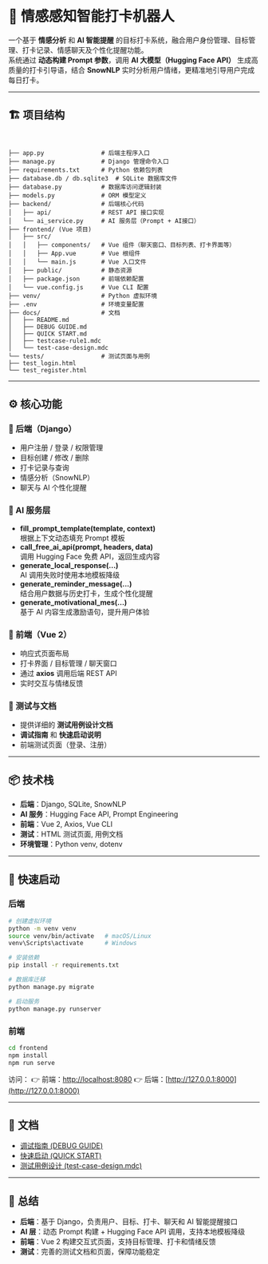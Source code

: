 # 🎯 情感感知智能打卡机器人

一个基于 **情感分析** 和 **AI 智能提醒** 的目标打卡系统，融合用户身份管理、目标管理、打卡记录、情感聊天及个性化提醒功能。  
系统通过 **动态构建 Prompt 参数**，调用 **AI 大模型（Hugging Face API）** 生成高质量的打卡引导语，结合 **SnowNLP** 实时分析用户情绪，更精准地引导用户完成每日打卡。

---

## 🏗️ 项目结构

```


├── app.py                # 后端主程序入口
├── manage.py             # Django 管理命令入口
├── requirements.txt      # Python 依赖包列表
├── database.db / db.sqlite3  # SQLite 数据库文件
├── database.py           # 数据库访问逻辑封装
├── models.py             # ORM 模型定义
├── backend/              # 后端核心代码
│   ├── api/              # REST API 接口实现
│   └── ai_service.py     # AI 服务层（Prompt + AI接口）
├── frontend/ (Vue 项目)
│   ├── src/
│   │   ├── components/   # Vue 组件（聊天窗口、目标列表、打卡界面等）
│   │   ├── App.vue       # Vue 根组件
│   │   └── main.js       # Vue 入口文件
│   ├── public/           # 静态资源
│   ├── package.json      # 前端依赖配置
│   └── vue.config.js     # Vue CLI 配置
├── venv/                 # Python 虚拟环境
├── .env                  # 环境变量配置
├── docs/                 # 文档
│   ├── README.md
│   ├── DEBUG GUIDE.md
│   ├── QUICK START.md
│   ├── testcase-rule1.mdc
│   └── test-case-design.mdc
└── tests/                # 测试页面与用例
├── test_login.html
└── test_register.html

````

---

## ⚙️ 核心功能

### 🔹 后端（Django）
- 用户注册 / 登录 / 权限管理  
- 目标创建 / 修改 / 删除  
- 打卡记录与查询  
- 情感分析（SnowNLP）  
- 聊天与 AI 个性化提醒  

### 🔹 AI 服务层
- **fill_prompt_template(template, context)**  
  根据上下文动态填充 Prompt 模板  
- **call_free_ai_api(prompt, headers, data)**  
  调用 Hugging Face 免费 API，返回生成内容  
- **generate_local_response(...)**  
  AI 调用失败时使用本地模板降级  
- **generate_reminder_message(...)**  
  结合用户数据与历史打卡，生成个性化提醒  
- **generate_motivational_mes(...)**  
  基于 AI 内容生成激励语句，提升用户体验  

### 🔹 前端（Vue 2）
- 响应式页面布局  
- 打卡界面 / 目标管理 / 聊天窗口  
- 通过 **axios** 调用后端 REST API  
- 实时交互与情绪反馈  

### 🔹 测试与文档
- 提供详细的 **测试用例设计文档**  
- **调试指南** 和 **快速启动说明**  
- 前端测试页面（登录、注册）  

---

## 📦 技术栈

- **后端**：Django, SQLite, SnowNLP  
- **AI 服务**：Hugging Face API, Prompt Engineering  
- **前端**：Vue 2, Axios, Vue CLI  
- **测试**：HTML 测试页面, 用例文档  
- **环境管理**：Python venv, dotenv  

---

## 🚀 快速启动

### 后端
```bash
# 创建虚拟环境
python -m venv venv
source venv/bin/activate   # macOS/Linux
venv\Scripts\activate      # Windows

# 安装依赖
pip install -r requirements.txt

# 数据库迁移
python manage.py migrate

# 启动服务
python manage.py runserver
````

### 前端

```bash
cd frontend
npm install
npm run serve
```

访问：
👉 前端：[http://localhost:8080](http://localhost:8080)
👉 后端：[http://127.0.0.1:8000](http://127.0.0.1:8000)

---

## 📖 文档

* [调试指南 (DEBUG GUIDE)](./docs/DEBUG%20GUIDE.md)
* [快速启动 (QUICK START)](./docs/QUICK%20START.md)
* [测试用例设计 (test-case-design.mdc)](./docs/test-case-design.mdc)

---

## 🎯 总结

* **后端**：基于 Django，负责用户、目标、打卡、聊天和 AI 智能提醒接口
* **AI 层**：动态 Prompt 构建 + Hugging Face API 调用，支持本地模板降级
* **前端**：Vue 2 构建交互式页面，支持目标管理、打卡和情绪反馈
* **测试**：完善的测试文档和页面，保障功能稳定
